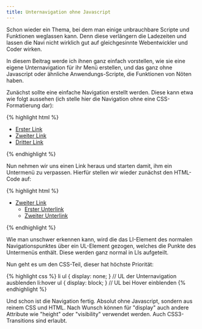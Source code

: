 ```yaml
---
title: Unternavigation ohne Javascript
---
```


Schon wieder ein Thema, bei dem man einige unbrauchbare Scripte und Funktionen weglassen kann. Denn diese verlängern die Ladezeiten und lassen die Navi nicht wirklich gut auf gleichgesinnte Webentwickler und Coder wirken.

In diesem Beitrag werde ich ihnen ganz einfach vorstellen, wie sie eine eigene Unternavigation für ihr Menü erstellen, und das ganz ohne Javascript oder ähnliche Anwendungs-Scripte, die Funktionen von Nöten haben.

Zunächst sollte eine einfache Navigation erstellt werden. Diese kann etwa wie folgt aussehen (ich stelle hier die Navigation ohne eine CSS-Formatierung dar):

{% highlight html %}
<ul>
	<li><a href="#">Erster Link</a></li>
	<li><a href="#">Zweiter Link</a></li>
	<li><a href="#">Dritter Link</a></li>
</ul>
{% endhighlight %}

Nun nehmen wir uns einen Link heraus und starten damit, ihm ein Untermenü zu verpassen. Hierfür stellen wir wieder zunächst den HTML-Code auf:

{% highlight html %}
<ul>
	<li><a href="#">Zweiter Link</a>
			<ul>
				<li><a href="#">Erster Unterlink</a></li>
				<li><a href="#">Zweiter Unterlink</a></li>
			</ul>
	</li>
</ul>
{% endhighlight %}

Wie man unschwer erkennen kann, wird die das LI-Element des normalen Navigationspunktes über ein UL-Element gezogen, welches die Punkte des Untermenüs enthält. Diese werden ganz normal in LIs aufgeteilt.

Nun geht es um den CSS-Teil, dieser hat höchste Priorität:

{% highlight css %}
li ul { display: none; }    // UL der Unternavigation ausblenden
li:hover ul { display: block; }    // UL bei Hover einblenden
{% endhighlight %}

Und schon ist die Navigation fertig. Absolut ohne Javascript, sondern aus reinem CSS und HTML. Nach Wunsch können für "display" auch andere Attribute wie "height" oder "visibility" verwendet werden. Auch CSS3-Transitions sind erlaubt.